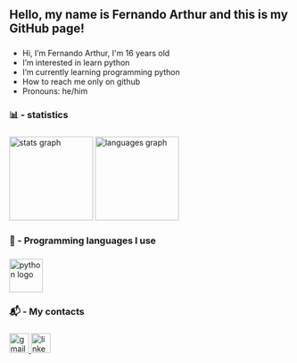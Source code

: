 <h2 align="left">Hello, my name is Fernando Arthur and this is my GitHub page!</h2>

###

- Hi, I’m Fernando Arthur,  I'm 16 years old
-  I’m interested in learn python
-  I’m currently learning programming python
-  How to reach me only on github
-  Pronouns: he/him

###

<h3 align="left">📊 - statistics</h3>

###

<div align="left">
  <img src="https://github-readme-stats.vercel.app/api?username=Sandolinha&hide_title=false&hide_rank=false&show_icons=true&include_all_commits=true&count_private=true&disable_animations=false&theme=discord_old_blurple&locale=en&hide_border=false" height="150" alt="stats graph"  />
  <img src="https://github-readme-stats.vercel.app/api/top-langs?username=Sandolinha&locale=en&hide_title=false&layout=compact&card_width=320&langs_count=5&theme=discord_old_blurple&hide_border=true" height="150" alt="languages graph"  />
</div>

###

<h3 align="left">🔌 - Programming languages ​​I use</h3>

###

<div align="left">
  <img src="https://cdn.jsdelivr.net/gh/devicons/devicon/icons/python/python-original.svg" height="60" alt="python logo"  />
</div>

###

<h3 align="left">📬 - My contacts</h3>

###

<div align="left">
  <a href="https://mail.google.com/mail/u/2/#inbox" target="_blank">
    <img src="https://img.shields.io/static/v1?message=Gmail&logo=gmail&label=&color=D14836&logoColor=white&labelColor=&style=for-the-badge" height="35" alt="gmail logo"  />
  </a>
  <a href="https://www.linkedin.com/in/fernandoarthur172231/" target="_blank">
    <img src="https://img.shields.io/static/v1?message=LinkedIn&logo=linkedin&label=&color=0077B5&logoColor=white&labelColor=&style=for-the-badge" height="35" alt="linkedin logo"  />
  </a>
</div>

###

